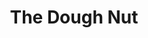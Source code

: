 ---
title: "The Dough Nut"
url: /bend/the-dough-nut-northeast-greenwood-avenue/
shop: Konditorei
---